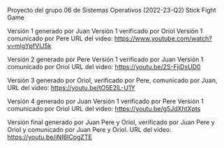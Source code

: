  ﻿Proyecto del grupo 06 de Sistemas Operativos (2022-23-Q2) Stick Fight Game

Versión 1 generado por Juan Versión 1 verificado por Oriol Versión 1 comunicado por Pere URL del video: https://www.youtube.com/watch?v=mlgYpfVIJ5k

Versión 2 generado por Pere Versión 1 verificado por Juan Versión 1 comunicado por Oriol URL del video: https://youtu.be/2S-FjiDxUD0

Versión 3 generado por Oriol, verificado por Pere, comunicado por Juan, URL del video: https://youtu.be/tO5E2lL-U1Y

Versión 4 generado por Juan Versión 1 verificado por Pere Versión 1 comunicado por Oriol URL del video: https://youtu.be/g5JdXhtXpts

Versión final generado por Juan Pere y Oriol, verificado por Juan Pere y Oriol y comunicado por Juan Pere y Oriol. URL del vídeo: https://youtu.be/iNI6ICogZTE
